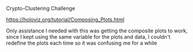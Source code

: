 Crypto-Clustering Challenge

https://holoviz.org/tutorial/Composing_Plots.html

Only assistance I needed with this was getting the composite plots to work, since I kept using the same variable for the plots and data, I couldn't redefine the plots each time so it was confusing me for a while